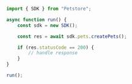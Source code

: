 <!-- Start SDK Example Usage [usage] -->
```typescript
import { SDK } from "Petstore";

async function run() {
    const sdk = new SDK();

    const res = await sdk.pets.createPets();

    if (res.statusCode == 200) {
        // handle response
    }
}

run();

```
<!-- End SDK Example Usage [usage] -->
